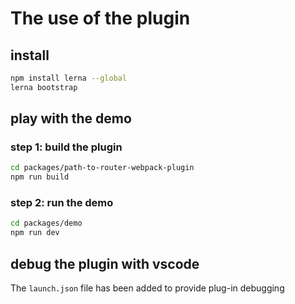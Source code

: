 # The use of the plugin



## install

```bash
npm install lerna --global
lerna bootstrap
```

## play with the demo

### step 1: build the plugin

```bash
cd packages/path-to-router-webpack-plugin
npm run build
```

### step 2: run the demo

```bash
cd packages/demo
npm run dev
```

## debug the plugin with vscode

The <code>launch.json</code> file has been added to provide plug-in debugging